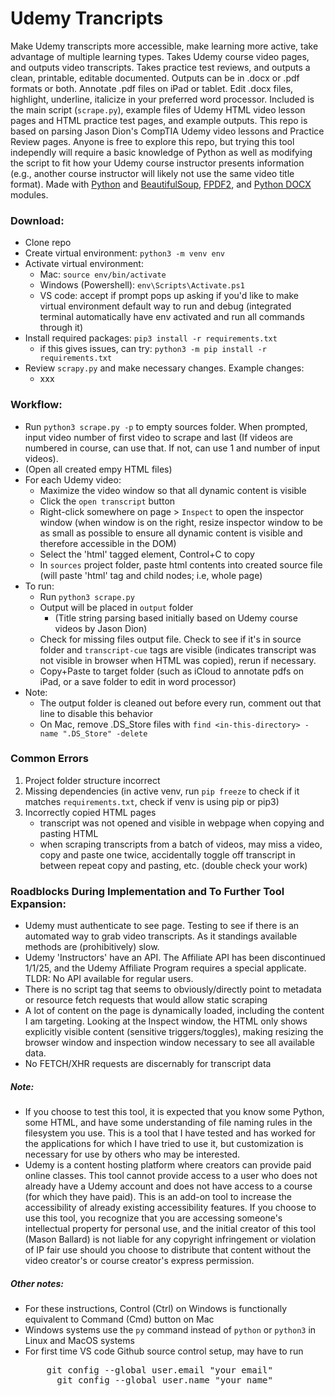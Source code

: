 # Udemy Trancripts
Make Udemy transcripts more accessible, make learning more active, take advantage of multiple learning types. Takes Udemy course video pages, and outputs video transcripts. Takes practice test reviews, and outputs a clean, printable, editable documented. Outputs can be in .docx or .pdf formats or both. Annotate .pdf files on iPad or tablet. Edit .docx files, highlight, underline, italicize in your preferred word processor. Included is the main script (`scrape.py`), example files of Udemy HTML video lesson pages and HTML practice test pages, and example outputs. This repo is based on parsing Jason Dion's CompTIA Udemy video lessons and Practice Review pages. Anyone is free to explore this repo, but trying this tool independly will require a basic knowledge of Python as well as modifying the script to fit how your Udemy course instructor presents information (e.g., another course instructor will likely not use the same video title format). Made with [Python](https://www.python.org/downloads/) and [BeautifulSoup](https://pypi.org/project/beautifulsoup4/), [FPDF2](https://pypi.org/project/fpdf2/), and [Python DOCX](https://pypi.org/project/python-docx/) modules. 

### Download:
- Clone repo
- Create virtual environment: `python3 -m venv env`
- Activate virtual environment:
    - Mac: `source env/bin/activate`
    - Windows (Powershell): `env\Scripts\Activate.ps1`
    - VS code: accept if prompt pops up asking if you'd like to make virtual environment default way to run and debug (integrated terminal automatically have env activated and run all commands through it)
- Install required packages: `pip3 install -r requirements.txt`
    - if this gives issues, can try: `python3 -m pip install -r requirements.txt`
- Review `scrapy.py` and make necessary changes. Example changes:
    - xxx

### Workflow:
- Run `python3 scrape.py -p` to empty sources folder. When prompted, input video number of first video to scrape and last (If videos are numbered in course, can use that. If not, can use 1 and number of input videos).
- (Open all created empy HTML files)
- For each Udemy video:
    - Maximize the video window so that all dynamic content is visible
    - Click the `open transcript` button
    - Right-click somewhere on page > `Inspect` to open the inspector window (when window is on the right, resize inspector window to be as small as possible to ensure all dynamic content is visible and therefore accessible in the DOM)
    - Select the 'html' tagged element, Control+C to copy
    - In `sources` project folder, paste html contents into created source file (will paste 'html' tag and child nodes; i.e, whole page)    
- To run:
    - Run `python3 scrape.py`
    - Output will be placed in `output` folder
       - (Title string parsing based initially based on Udemy course videos by Jason Dion)
    - Check for missing files output file. Check to see if it's in source folder and `transcript-cue` tags are visible (indicates transcript was not visible in browser when HTML was copied), rerun if necessary.
    - Copy+Paste to target folder (such as iCloud to annotate pdfs on iPad, or a save folder to edit in word processor)
- Note:
    - The output folder is cleaned out before every run, comment out that line to disable this behavior
    - On Mac, remove .DS_Store files with `find <in-this-directory> -name ".DS_Store" -delete`

### Common Errors
1. Project folder structure incorrect
2. Missing dependencies (in active venv, run `pip freeze` to check if it matches `requirements.txt`, check if venv is using pip or pip3)
3. Incorrectly copied HTML pages
   - transcript was not opened and visible in webpage when copying and pasting HTML
   - when scraping transcripts from a batch of videos, may miss a video, copy and paste one twice, accidentally toggle off transcript in between repeat copy and pasting, etc. (double check your work)

### Roadblocks During Implementation and To Further Tool Expansion:
- Udemy must authenticate to see page. Testing to see if there is an automated way to grab video transcripts. As it standings available methods are (prohibitively) slow.
- Udemy 'Instructors' have an API. The Affiliate API has been discontinued 1/1/25, and the Udemy Affiliate Program requires a special applicate. TLDR: No API available for regular users.
- There is no script tag that seems to obviously/directly point to metadata or resource fetch requests that would allow static scraping
- A lot of content on the page is dynamically loaded, including the content I am targeting. Looking at the Inspect window, the HTML only shows explicitly visible content (sensitive triggers/toggles), making resizing the browser window and inspection window necessary to see all available data.
- No FETCH/XHR requests are discernably for transcript data

##### Note:
- If you choose to test this tool, it is expected that you know some Python, some HTML, and have some understanding of file naming rules in the filesystem you use. This is a tool that I have tested and has worked for the applications for which I have tried to use it, but customization is necessary for use by others who may be interested.
- Udemy is a content hosting platform where creators can provide paid online classes. This tool cannot provide access to a user who does not already have a Udemy account and does not have access to a course (for which they have paid). This is an add-on tool to increase the accessibility of already existing accessibility features. If you choose to use this tool, you recognize that you are accessing someone's intellectual property for personal use, and the initial creator of this tool (Mason Ballard) is not liable for any copyright infringement or violation of IP fair use should you choose to distribute that content without the video creator's or course creator's express permission.

##### Other notes:
- For these instructions, Control (Ctrl) on Windows is functionally equivalent to Command (Cmd) button on Mac
- Windows systems use the `py` command instead of `python` or `python3` in Linux and MacOS systems
- For first time VS code Github source control setup, may have to run
  <pre>
      git config --global user.email "your email" 
        git config --global user.name "your name"
  </pre>
